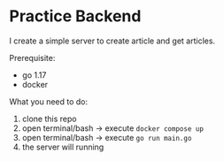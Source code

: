 # Practice Backend

I create a simple server to create article and get articles.

Prerequisite:
- go 1.17
- docker

What you need to do:
1. clone this repo
2. open terminal/bash -> execute `docker compose up`
3. open terminal/bash -> execute `go run main.go`
4. the server will running